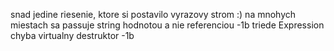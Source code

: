 snad jedine riesenie, ktore si postavilo vyrazovy strom :)
na mnohych miestach sa passuje string hodnotou a nie referenciou -1b
triede Expression chyba virtualny destruktor -1b
